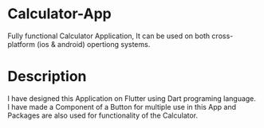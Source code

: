 # Calculator-App
Fully functional Calculator Application, It can be used on both cross-platform (ios & android) opertiong systems.
# Description
I have designed this Application on Flutter using Dart programing language. 
I have made a Component of a Button for multiple use in this App and Packages are also used for functionality of the Calculator.
